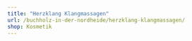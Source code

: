 ```yaml
---
title: "Herzklang Klangmassagen"
url: /buchholz-in-der-nordheide/herzklang-klangmassagen/
shop: Kosmetik
---
```

